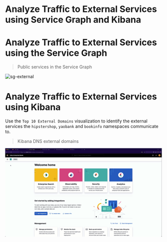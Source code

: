 # Analyze Traffic to External Services using Service Graph and Kibana

# Analyze Traffic to External Services using the Service Graph

> Public services in the Service Graph

![sg-external](images/sg-external-domains.gif)


# Analyze Traffic to External Services using Kibana

Use the `Top 10 External Domains` visualization to identify the external services the `hipstershop`, `yaobank` and `bookinfo` namespaces communicate to. 

> Kibana DNS external domains

![kibana-external](images/kibana-external-domains.gif)
